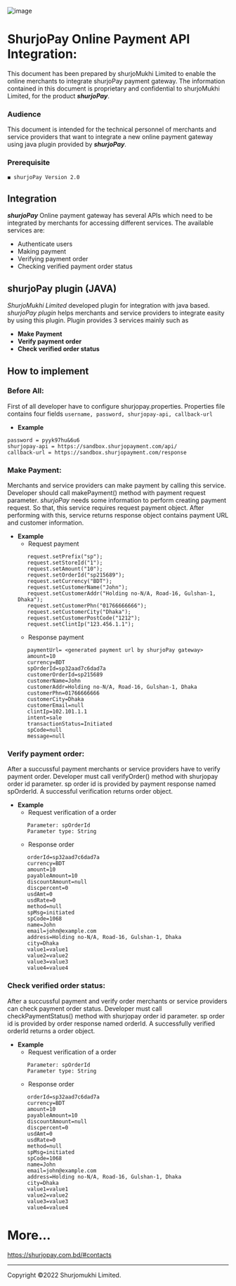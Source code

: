 ![image](https://user-images.githubusercontent.com/57352037/155895117-523cfb9e-d895-47bf-a962-2bcdda49ad66.png)

# ShurjoPay Online Payment API Integration:
This document has been prepared by shurjoMukhi Limited to enable the online merchants to integrate shurjoPay payment gateway. The information contained in this document is proprietary and confidential to shurjoMukhi Limited, for the product **_shurjoPay_**.
### Audience
This document is intended for the technical personnel of merchants and service providers that want to integrate a new online payment gateway using java plugin provided by **_shurjoPay_**.
### Prerequisite
	◼️ shurjoPay Version 2.0
## Integration
**_shurjoPay_** Online payment gateway has several APIs which need to be integrated by merchants for accessing different services.
The available services are:
- Authenticate users
- Making payment
- Verifying payment order
- Checking verified payment order status
## shurjoPay plugin (JAVA)
_ShurjoMukhi Limited_ developed plugin for integration with java based. _shurjoPay plugin_ helps merchants and service providers to integrate easity by using this plugin. Plugin provides 3 services mainly such as
- **Make Payment**
- **Verify payment order**
- **Check verified order status**
## How to implement
### Before All:
First of all developer have to configure shurjopay.properties. Properties file contains four fields ``` username, password, shurjopay-api, callback-url ```
- **Example**
``` username = sp_sandbox
password = pyyk97hu&6u6
shurjopay-api = https://sandbox.shurjopayment.com/api/
callback-url = https://sandbox.shurjopayment.com/response 
```
### Make Payment: 
Merchants and service providers can make payment by calling this service. Developer should call makePayment() method with payment request parameter. _shurjoPay_ needs some information to perform creating payment request. So that, this service requires request payment object. After performing with this, service returns response object contains payment URL and customer information.
- **Example**
	- Request payment
	 ``` 
	 	request.setPrefix("sp");
		request.setStoreId("1");
		request.setAmount("10");
		request.setOrderId("sp215689");
		request.setCurrency("BDT");
		request.setCustomerName("John");
		request.setCustomerAddr("Holding no-N/A, Road-16, Gulshan-1, Dhaka");
		request.setCustomerPhn("01766666666");
		request.setCustomerCity("Dhaka");
		request.setCustomerPostCode("1212");
		request.setClintIp("123.456.1.1");
	 ```
	- Response payment
	 ``` 
	 	paymentUrl= <generated payment url by shurjoPay gateway>
		amount=10
		currency=BDT
		spOrderId=sp32aad7c6dad7a
		customerOrderId=sp215689
		customerName=John
		customerAddr=Holding no-N/A, Road-16, Gulshan-1, Dhaka
		customerPhn=01766666666
		customerCity=Dhaka
		customerEmail=null
		clintIp=102.101.1.1
		intent=sale
		transactionStatus=Initiated
		spCode=null
		message=null
	 ```
### Verify payment order: 
After a succussful payment merchants or service providers have to verify payment order. Developer must call verifyOrder() method with shurjopay order id parameter. sp order id is provided by payment response named spOrderId. A successful verification returns order object.
- **Example**
	- Request verification of a order
	 ``` 
	 	Parameter: spOrderId
		Parameter type: String
	 ```
	- Response order
	 ``` 
	 	orderId=sp32aad7c6dad7a
		currency=BDT
		amount=10
		payableAmount=10
		discountAmount=null
		discpercent=0
		usdAmt=0
		usdRate=0
		method=null
		spMsg=initiated
		spCode=1068
		name=John
		email=john@example.com
		address=Holding no-N/A, Road-16, Gulshan-1, Dhaka
		city=Dhaka
		value1=value1
		value2=value2
		value3=value3
		value4=value4
	 ```
### Check verified order status: 
After a succussful payment and verify order merchants or service providers can check payment order status. Developer must call checkPaymentStatus() method with shurjopay order id parameter. sp order id is provided by order response named orderId. A successfully verified orderId returns a order object.
- **Example**
	- Request verification of a order
	 ``` 
	 	Parameter: spOrderId
		Parameter type: String
	 ```
	- Response order
	 ``` 
	 	orderId=sp32aad7c6dad7a
		currency=BDT
		amount=10
		payableAmount=10
		discountAmount=null
		discpercent=0
		usdAmt=0
		usdRate=0
		method=null
		spMsg=initiated
		spCode=1068
		name=John
		email=john@example.com
		address=Holding no-N/A, Road-16, Gulshan-1, Dhaka
		city=Dhaka
		value1=value1
		value2=value2
		value3=value3
		value4=value4
	 ```
# More...
https://shurjopay.com.bd/#contacts
<hr>
Copyright ©️2022 Shurjomukhi Limited.
